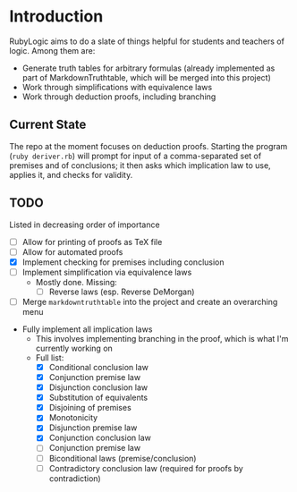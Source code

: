 # Introduction

RubyLogic aims to do a slate of things helpful for students and teachers of logic. Among them are:

- Generate truth tables for arbitrary formulas (already implemented as part of MarkdownTruthtable, which will be merged into this project)
- Work through simplifications with equivalence laws
- Work through deduction proofs, including branching

## Current State

The repo at the moment focuses on deduction proofs. Starting the program (`ruby deriver.rb`) will prompt for input of a comma-separated set of premises and of conclusions; it then asks which implication law to use, applies it, and checks for validity.

## TODO

Listed in decreasing order of importance

- [ ] Allow for printing of proofs as TeX file
- [ ] Allow for automated proofs
- [x] Implement checking for premises including conclusion
- [ ] Implement simplification via equivalence laws
    - Mostly done. Missing:
        - [ ] Reverse laws (esp. Reverse DeMorgan)
- [ ] Merge `markdowntruthtable` into the project and create an overarching menu
- Fully implement all implication laws
    - This involves implementing branching in the proof, which is what I'm currently working on
    - Full list:
        - [x] Conditional conclusion law
        - [x] Conjunction premise law
        - [x] Disjunction conclusion law
        - [x] Substitution of equivalents
        - [x] Disjoining of premises
        - [x] Monotonicity
        - [x] Disjunction premise law 
        - [x] Conjunction conclusion law 
        - [ ] Conjunction premise law
        - [ ] Biconditional laws (premise/conclusion)
        - [ ] Contradictory conclusion law (required for proofs by contradiction)
